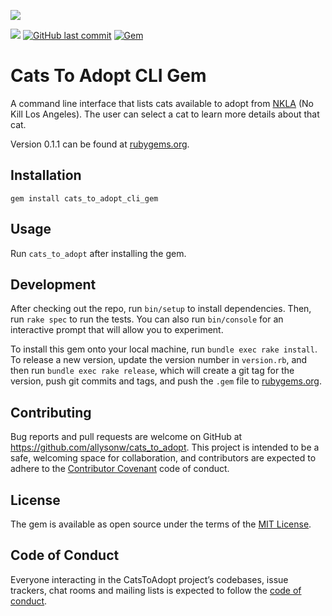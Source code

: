![](http://forthebadge.com/images/badges/made-with-ruby.svg)

![](https://img.shields.io/badge/Released-Jan--2018-ff69b4.svg?style=flat-square)
[![GitHub last commit](https://img.shields.io/github/last-commit/google/skia.svg?style=flat-square)]()
[![Gem](https://img.shields.io/gem/v/formatador.svg?style=flat-square)]()

# Cats To Adopt CLI Gem

A command line interface that lists cats available to adopt from [NKLA](http://nkla.org/) (No Kill Los Angeles). The user can select a cat to learn more details about that cat.

Version 0.1.1 can be found at [rubygems.org](https://rubygems.org/gems/cats_to_adopt).

## Installation

  `gem install cats_to_adopt_cli_gem`

## Usage

Run `cats_to_adopt` after installing the gem.

## Development

After checking out the repo, run `bin/setup` to install dependencies. Then, run `rake spec` to run the tests. You can also run `bin/console` for an interactive prompt that will allow you to experiment.

To install this gem onto your local machine, run `bundle exec rake install`. To release a new version, update the version number in `version.rb`, and then run `bundle exec rake release`, which will create a git tag for the version, push git commits and tags, and push the `.gem` file to [rubygems.org](https://rubygems.org).

## Contributing

Bug reports and pull requests are welcome on GitHub at https://github.com/allysonw/cats_to_adopt. This project is intended to be a safe, welcoming space for collaboration, and contributors are expected to adhere to the [Contributor Covenant](http://contributor-covenant.org) code of conduct.

## License

The gem is available as open source under the terms of the [MIT License](https://opensource.org/licenses/MIT).

## Code of Conduct

Everyone interacting in the CatsToAdopt project’s codebases, issue trackers, chat rooms and mailing lists is expected to follow the [code of conduct](https://github.com/allysonw/cats_to_adopt/blob/master/CODE_OF_CONDUCT.md).
